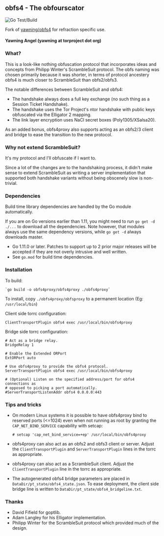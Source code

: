 ## obfs4 - The obfourscator

![Go Test/Build](https://github.com/refraction-networking/obfs4/actions/workflows/golang.yml/badge.svg)

Fork of [yawning/obfs4](gitlab.com/yawning/obfs4.git) for refraction specific use.

#### Yawning Angel (yawning at torproject dot org)

### What?

This is a look-like nothing obfuscation protocol that incorporates ideas and
concepts from Philipp Winter's ScrambleSuit protocol.  The obfs naming was
chosen primarily because it was shorter, in terms of protocol ancestery obfs4
is much closer to ScrambleSuit than obfs2/obfs3.

The notable differences between ScrambleSuit and obfs4:

 * The handshake always does a full key exchange (no such thing as a Session
   Ticket Handshake).
 * The handshake uses the Tor Project's ntor handshake with public keys
   obfuscated via the Elligator 2 mapping.
 * The link layer encryption uses NaCl secret boxes (Poly1305/XSalsa20).

As an added bonus, obfs4proxy also supports acting as an obfs2/3 client and
bridge to ease the transition to the new protocol.

### Why not extend ScrambleSuit?

It's my protocol and I'll obfuscate if I want to.

Since a lot of the changes are to the handshaking process, it didn't make sense
to extend ScrambleSuit as writing a server implementation that supported both
handshake variants without being obscenely slow is non-trivial.

### Dependencies

Build time library dependencies are handled by the Go module automatically.

If you are on Go versions earlier than 1.11, you might need to run `go get -d
./...` to download all the dependencies. Note however, that modules always use
the same dependency versions, while `go get -d` always downloads master.

 * Go 1.11.0 or later. Patches to support up to 2 prior major releases will
   be accepted if they are not overly intrusive and well written.
 * See `go.mod` for build time dependencies.

### Installation

To build:

	`go build -o obfs4proxy/obfs4proxy ./obfs4proxy`

To install, copy `./obfs4proxy/obfsproxy` to a permanent location
(Eg: `/usr/local/bin`)

Client side torrc configuration:
```
ClientTransportPlugin obfs4 exec /usr/local/bin/obfs4proxy
```

Bridge side torrc configuration:
```
# Act as a bridge relay.
BridgeRelay 1

# Enable the Extended ORPort
ExtORPort auto

# Use obfs4proxy to provide the obfs4 protocol.
ServerTransportPlugin obfs4 exec /usr/local/bin/obfs4proxy

# (Optional) Listen on the specified address/port for obfs4 connections as
# opposed to picking a port automatically.
#ServerTransportListenAddr obfs4 0.0.0.0:443
```

### Tips and tricks

 * On modern Linux systems it is possible to have obfs4proxy bind to reserved
   ports (<=1024) even when not running as root by granting the
   `CAP_NET_BIND_SERVICE` capability with setcap:

   `# setcap 'cap_net_bind_service=+ep' /usr/local/bin/obfs4proxy`

 * obfs4proxy can also act as an obfs2 and obfs3 client or server.  Adjust the
   `ClientTransportPlugin` and `ServerTransportPlugin` lines in the torrc as
   appropriate.

 * obfs4proxy can also act as a ScrambleSuit client.  Adjust the
   `ClientTransportPlugin` line in the torrc as appropriate.

 * The autogenerated obfs4 bridge parameters are placed in
   `DataDir/pt_state/obfs4_state.json`.  To ease deployment, the client side
   bridge line is written to `DataDir/pt_state/obfs4_bridgeline.txt`.

### Thanks

 * David Fifield for goptlib.
 * Adam Langley for his Elligator implementation.
 * Philipp Winter for the ScrambleSuit protocol which provided much of the
   design.
